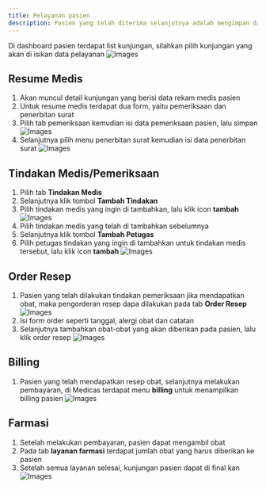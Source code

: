 ```yaml
---
title: Pelayanan pasien
description: Pasien yang telah diterima selanjutnya adalah mengimpan data rekam medis pasien di menu pelayanan
---
```


Di dashboard pasien terdapat list kunjungan, silahkan pilih kunjungan yang akan di isikan data pelayanan
![Images](/pelayanan/1.png)

## Resume Medis

1. Akan muncul detail kunjungan yang berisi data rekam medis pasien
2. Untuk resume medis terdapat dua form, yaitu pemeriksaan dan penerbitan surat
3. Pilih tab pemeriksaan kemudian isi data pemeriksaan pasien, lalu simpan
   ![Images](/pelayanan/2.png)
4. Selanjutnya pilih menu penerbitan surat kemudian isi data penerbitan surat
   ![Images](/pelayanan/3.png)

## Tindakan Medis/Pemeriksaan

1. Pilih tab **Tindakan Medis**
2. Selanjutnya klik tombol **Tambah Tindakan**
3. Pilih tindakan medis yang ingin di tambahkan, lalu klik icon **tambah**
   ![Images](/pelayanan/4.png)
4. Pilih tindakan medis yang telah di tambahkan sebelumnya
5. Selanjutnya klik tombol **Tambah Petugas**
6. Pilih petugas tindakan yang ingin di tambahkan untuk tindakan medis tersebut, lalu klik icon **tambah**
   ![Images](/pelayanan/5.png)

## Order Resep

1. Pasien yang telah dilakukan tindakan pemeriksaan jika mendapatkan obat, maka pengorderan resep dapa dilakukan pada tab **Order Resep**
   ![Images](/pelayanan/6.png)
2. Isi form order seperti tanggal, alergi obat dan catatan
3. Selanjutnya tambahkan obat-obat yang akan diberikan pada pasien, lalu klik order resep
   ![Images](/pelayanan/7.png)

## Billing

1. Pasien yang telah mendapatkan resep obat, selanjutnya melakukan pembayaran, di Medicas terdapat menu **billing** untuk menampilkan billing pasien
   ![Images](/pelayanan/9.png)

## Farmasi

1. Setelah melakukan pembayaran, pasien dapat mengambil obat
2. Pada tab **layanan farmasi** terdapat jumlah obat yang harus diberikan ke pasien
3. Setelah semua layanan selesai, kunjungan pasien dapat di final kan
   ![Images](/pelayanan/8.png)
